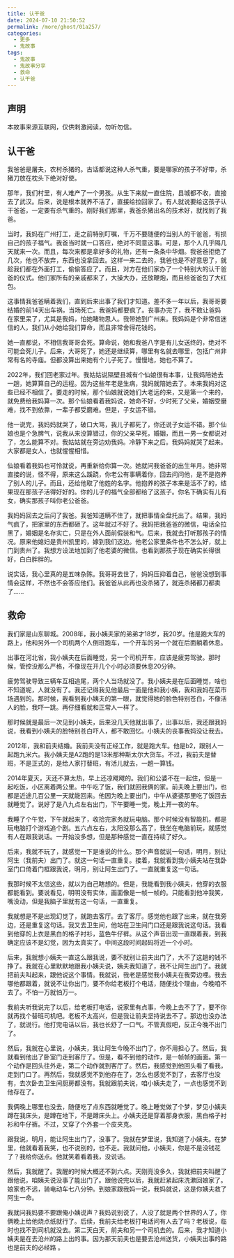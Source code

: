 ```yaml
---
title: 认干爸
date: 2024-07-10 21:50:52
permalink: /more/ghost/01a257/
categories:
  - 更多
  - 鬼故事
tags:
  - 鬼故事
  - 鬼故事分享
  - 救命
  - 认干爸
---
```


## 声明

本故事来源互联网，仅供刺激阅读，勿听勿信。

<InArticleAdsense
    data-ad-client="ca-pub-1725717718088510"
    data-ad-slot="4281148213">
</InArticleAdsense>

<!-- more -->

## 认干爸

我爸爸是屠夫，农村杀猪的。古话都说这种人杀气重，要是哪家的孩子不好带，杀猪刀放在枕头下绝对好使。

那年，我们村里，有人难产了一个男孩。从生下来就一直住院，县城都不收，直接去了武汉。后来，说是根本就养不活了，直接给拉回家了。有人就说要给这孩子认干爸爸，一定要有杀气重的。刚好我们那里，我爸杀猪出名的技术好，就找到了我爸。

当时，我妈在广州打工，走之前特别叮嘱，千万不要随便的当别人的干爸爸，有损自己的孩子福气。我爸当时就一口答应，绝对不同意这事。可是，那个人几乎隔几天就来一次。而且，每次来都是拿好多的礼物，还有一条条中华烟。我爸爸拒绝了几次，他也不放弃，东西也没拿回去。这样一来二去的，我爸也是不好意思了，就趁我们都在外面打工，偷偷答应了。而且，对方在他们家办了一个特别大的认干爸爸的仪式。他们家所有的亲戚都来了，大操大办，还放鞭炮，而且给爸爸包了大红包。

这事情我爸爸瞒着我们，直到后来出事了我们才知道。差不多一年以后，我哥哥要结婚的前14天出车祸，当场死亡。我爸妈都要疯了。丧事办完了，我不敢让爸妈在家里呆了，尤其是我妈，怕她睹物思人。我带她到广州来。我妈妈是个非常信迷信的人，我们从小她给我们算命，而且非常舍得花钱的。

<InArticleAdsense
    data-ad-client="ca-pub-1725717718088510"
    data-ad-slot="4281148213">
</InArticleAdsense>

她一直都说，不相信我哥哥会死。算命说，她和我爸八字是有儿女送终的，绝对不可能会死儿子。后来，大哥死了，她还是继续算，哪里有名就去哪里，包括广州非常有名的寺庙。但都没算出来她有个儿子死了。慢慢地，她也不算了。

2022年，我们回老家过年。我姑姑说隔壁县城有个仙娘很有本事，让我妈陪她去一趟，她算算自己的运程。因为这些年老是生病，我妈就陪她去了。本来我妈对这些已经不相信了。要走的时候，那个仙娘就说她们大老远的来，又是第一个来的，就免费给我妈算一次。那个仙娘看着我妈说，她命不好，少时死了父亲，婚姻受磨难，找不到依靠，一辈子都受磨难。但是，子女运不错。

他一说完，我妈妈就哭了，破口大骂，我儿子都死了，你还说子女运不错。那个仙娘也是个急脾气，说我从来没算错过，你的父亲早死，婚姻，而且一男一女都说对了，怎么能算不对。我姑姑就在旁边劝我妈。冷静下来之后。我妈妈就哭了起来。大家都是女人，也就惺惺相惜。

仙娘看着我妈也可怜就说，再重新给你算一次。她就问我爸爸的出生年月。她非常直接的说，怪不得，原来这么蹊跷，你老公有事瞒着你，回去问问他，是不是抱养了别人的儿子。而且，还给他取了他姓的名字。他抱养的孩子本来是活不了的，结果现在那孩子活得好好的。你的儿子的福气全部都给了这孩子。你名下确实有儿有女，确实那孩子叫你老公爸爸。

<InArticleAdsense
    data-ad-client="ca-pub-1725717718088510"
    data-ad-slot="4281148213">
</InArticleAdsense>

我妈妈回去之后问了我爸。我爸知道瞒不住了，就把事情全盘托出了。结果，我妈气疯了，把家里的东西都砸了。这年就过不好了。我妈把我爸爸的微信，电话全拉黑了，婚姻是名存实亡，只是在外人面前假装和气。后来，我就去打听那孩子的情况。原来他媳妇是贵州凯里的，嫁到我们这边。他老公家里条件也不怎么好，就上门到贵州了。我想方设法地加到了他老婆的微信。也看到那孩子现在确实长得很好，白白胖胖的。

说实话，我心里真的是五味杂陈。我哥哥去世了，妈妈压抑着自己，爸爸没想到事情会这样，不然也不会答应他们。我爸爸从此再也没杀猪了，就连杀猪都刀都卖了……

## 救命

<InArticleAdsense
    data-ad-client="ca-pub-1725717718088510"
    data-ad-slot="4281148213">
</InArticleAdsense>

我们家是山东聊城。2008年，我小姨夫家的弟弟才18岁，我20岁。他是跑大车的路上，他和另外一个司机两个人倒班跑车，一个开车的另一个就在后面躺着休息。

出事在河北省，我小姨夫在后面睡觉，另一个司机开车，应该是疲劳驾驶。那时候，管控没那么严格，不像现在开几个小时必须要休息20分钟。

疲劳驾驶导致三辆车互相追尾，两个人当场就没了。我小姨夫是在后面睡觉，啥也不知道呢，人就没有了。我还记得我见他最后一面是他和我小姨，我和我妈在菜市场遇到的。那时候，我看到我小姨夫的第一眼，就觉得她的脸色特别苍白，不像活人的脸，我吓一跳。再仔细看就和正常人一样了。

那时候就是最后一次见到小姨夫，后来没几天他就出事了，出事以后，我还跟我妈说，我看到小姨夫的脸特别苍白吓人，都不敢回忆。小姨夫的丧事我妈没让我去。

2012年，我和前夫结婚。我前夫没有正经工作，就是跑大车。他是b2，跟别人一起跑九米六。我小姨夫是A2跑的是13米那种斯太尔大货车。不过，我前夫是替班，不是正式的，是给人家打替班，有活儿就去，一趟一算钱。

2014年夏天，天还不算太热，早上还凉飕飕的。我们和公婆不在一起住，但是一起吃饭，小区离着两公里。中午吃了饭，我们就回我俩的家。前夫晚上要出门，也都是近途几百公里一天就能回来。他因为晚上要出门，中午从婆婆那里吃了饭回去就睡觉了。说好了是八九点左右出门，下午要睡一觉，晚上开一夜的车。

我睡了个午觉，下午就起来了，收拾完家务就玩电脑。那个时候没有智能机，都是玩电脑打个游戏追个剧。五六点左右，太阳没那么高了，我坐在电脑前玩，就感觉有人在跟我说话。一开始没多想，但是那种感觉一直在持续了好久。

后来，我就不玩了，就感觉一下是谁说的什么。那个声音就说一句话，明月，别让阿生（我前夫）出门了。就这一句话一直重复。接着，我就看到我小姨夫站在我卧室门口倚着门框跟我说，明月，别让阿生出门了。一直就重复这一句话。

<InArticleAdsense
    data-ad-client="ca-pub-1725717718088510"
    data-ad-slot="4281148213">
</InArticleAdsense>

我那时候不太信这些，就以为自己瞎想的。但是，我能看到我小姨夫，他穿的衣服都能看到。要说看见，明明没有实体，画面像是一帧一帧的。只能看到他冲我笑，嘴没动，但是我脑子里就有这一句话，一直重复。

我就想是不是出现幻觉了，就跑去客厅。去了客厅。感觉他也跟了出来，就在我旁边，还是重复这句话。我又去卫生间，他站在卫生间门口还是跟我说这句话。我看到他穿的上衣是黑白的格子衬衫，蓝色牛仔裤。从这个声音出现一直跟着我，到我确定应该不是幻觉，因为太真实了。中间这段时间起码将近一个小时。

后来，我就想小姨夫一直这么跟我说，要不就别让前夫出门了，大不了这趟的钱不挣了。我就在心里默默地跟我小姨夫说，姨夫我知道了，我不让阿生出门了。我就把前夫叫起来，跟他说这个事情。我就说，我老是感觉我小姨夫在我旁边哩。我去哪他都跟着，就说不让你出门，要不你给老板打个电话，随便找个理由，今晚咱不去了。不怕一万就怕万一。

我前夫听我说完了以后，给老板打电话，说家里有点事，今晚上去不了了，要不你就再找个替班司机吧。老板不太高兴，但是我让前夫坚持说去不了。那边也没办法了，就说行。他打完电话以后，我也长舒了一口气。不管真假吧，反正今晚不出门了。

然后，我就在心里说，小姨夫，我让阿生今晚不出门了，你不用担心了。然后，我就看到他出了卧室门走到客厅了。但是，看不到他的动作，是一帧帧的画面。第一个动作是回头往外走，第二个动作就到客厅了。然后，我感觉到他回头看了看我，走到门口了。再然后，我就感觉不到他存在了，怎么也感觉不到了，去客厅也没有，去次卧去卫生间厨房都没有。我就跟前夫说，咱小姨夫走了，一点也感觉不到他存在了。

我俩晚上哪里也没去，随便吃了点东西就睡觉了。晚上睡觉做了个梦，梦见小姨夫蹲在我床头，是蹲在地下，不是蹲床头上。小姨夫还是穿着那身衣服，黑白格子衬衫和牛仔裤。不过，又穿了个外套一个皮夹克。

跟我说，明月，能让阿生出门了，没事了。我就在梦里说，我知道了小姨夫。在梦里，他就看着我笑，也不说别的，也不走。我就问他，小姨夫，你是不是没钱花了？我给你送点。他就笑着看着我，没说话。

然后，我就醒了。我醒的时候大概还不到六点。天刚亮没多久，我就把前夫叫醒了跟他说，咱姨夫说没事了能出门了。跟他说完以后，我就赶紧起床洗漱回娘家了。娘家也不远，骑电动车七八分钟。到娘家跟我妈一说，我妈就说，这是你姨夫救了阿生一命。

我就问我妈要不要跟俺小姨说声？我妈说别说了，人没了就是两个世界的人了，你俩晚上给他烧点纸就行了。后续，我前夫给老板打电话问有人去了吗？老板说，临时也找不到司机就没去。第二天白天，前夫和另一个司机去的。后来，我才知道小姨夫是在去沧州的路上出的事。因为那天前夫也是要去沧州送货，小姨夫出事的路也是前夫的必经路 。